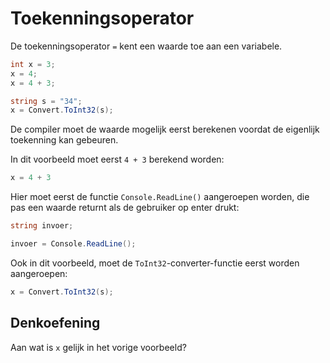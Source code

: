 # Toekenningsoperator

De toekenningsoperator `=` kent een waarde toe aan een variabele.

```cs
int x = 3;
x = 4;
x = 4 + 3;

string s = "34";
x = Convert.ToInt32(s);
```

De compiler moet de waarde mogelijk eerst berekenen
voordat de eigenlijk toekenning kan gebeuren.

In dit voorbeeld moet eerst `4 + 3` berekend worden:

```cs
x = 4 + 3
```

Hier moet eerst de functie `Console.ReadLine()` aangeroepen
worden, die pas een waarde returnt als de gebruiker op enter drukt:

```cs
string invoer;

invoer = Console.ReadLine();
```

Ook in dit voorbeeld, moet de `ToInt32`-converter-functie eerst
worden aangeroepen:

```cs
x = Convert.ToInt32(s);
```

## Denkoefening

Aan wat is `x` gelijk in het vorige voorbeeld?


